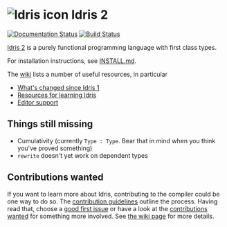 # ![Idris icon](./icons/idris.ico) Idris 2

[![Documentation Status](https://readthedocs.org/projects/idris2/badge/?version=latest)](https://idris2.readthedocs.io/en/latest/?badge=latest)
[![Build Status](https://github.com/idris-lang/Idris2/actions/workflows/ci-idris2-and-libs.yml/badge.svg?branch=main)](https://github.com/idris-lang/Idris2/actions/workflows/ci-idris2-and-libs.yml?query=branch%3Amain)

[Idris 2](https://idris-lang.org/) is a purely functional programming language
with first class types.

For installation instructions, see [INSTALL.md](INSTALL.md).

The [wiki](https://github.com/idris-lang/Idris2/wiki) lists a number of useful resources, in particular

+ [What's changed since Idris 1](https://idris2.readthedocs.io/en/latest/updates/updates.html)
+ [Resources for learning Idris](https://github.com/idris-lang/Idris2/wiki/Resources)
+ [Editor support](https://github.com/idris-lang/Idris2/wiki/Editor-Support)

## Things still missing

+ Cumulativity (currently `Type : Type`. Bear that in mind when you think you've proved something)
+ `rewrite` doesn't yet work on dependent types

## Contributions wanted

If you want to learn more about Idris, contributing to the compiler could be one way to do so. The [contribution guidelines](CONTRIBUTING.md) outline the process. Having read that, choose a [good first issue][1] or have a look at the [contributions wanted][2] for something more involved. See [the wiki page][3] for more details.

[1]: <https://github.com/idris-lang/Idris2/issues?q=is%3Aopen+is%3Aissue+label%3A%22good+first+issue%22>
[2]: <https://github.com/idris-lang/Idris2/wiki/What-Contributions-are-Needed>
[3]: <https://github.com/idris-lang/Idris2/wiki/Getting-Started-with-Compiler-Development>
